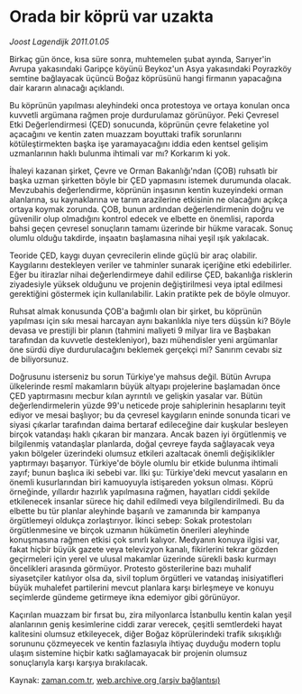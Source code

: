# Orada bir köprü var uzakta

*Joost Lagendijk 2011.01.05*

<td class="columnist-detail">
<p>Birkaç gün önce, kısa süre sonra, muhtemelen şubat ayında, Sarıyer'in Avrupa yakasındaki Garipçe köyünü Beykoz'un Asya yakasındaki Poyrazköy semtine bağlayacak üçüncü Boğaz köprüsünü hangi firmanın yapacağına dair kararın alınacağı açıklandı.</p>
<p>
<div id="haberMetinDiv">
<p>Bu köprünün yapılması aleyhindeki onca protestoya ve ortaya konulan onca kuvvetli argümana rağmen proje durdurulamaz görünüyor. Peki Çevresel Etki Değerlendirmesi (ÇED) sonucunda, köprünün çevre felaketine yol açacağını ve kentin zaten muazzam boyuttaki trafik sorunlarını kötüleştirmekten başka işe yaramayacağını iddia eden kentsel gelişim uzmanlarının haklı bulunma ihtimali var mı? Korkarım ki yok.
<p>İhaleyi kazanan şirket, Çevre ve Orman Bakanlığı'ndan (ÇOB) ruhsatlı bir başka uzman şirketten böyle bir ÇED yapmasını istemek durumunda olacak. Mevzubahis değerlendirme, köprünün inşasının kentin kuzeyindeki orman alanlarına, su kaynaklarına ve tarım arazilerine etkisinin ne olacağını açıkça ortaya koymak zorunda. ÇOB, bunun ardından değerlendirmenin doğru ve güvenilir olup olmadığını kontrol edecek ve elbette en önemlisi, raporda bahsi geçen çevresel sonuçların tamamı üzerinde bir hükme varacak. Sonuç olumlu olduğu takdirde, inşaatın başlamasına nihai yeşil ışık yakılacak.
<p>Teoride ÇED, kaygı duyan çevrecilerin elinde güçlü bir araç olabilir. Kaygılarını destekleyen veriler ve tahminler sunarak içeriğine etki edebilirler. Eğer bu itirazlar nihai değerlendirmeye dahil edilirse ÇED, bakanlığa risklerin ziyadesiyle yüksek olduğunu ve projenin değiştirilmesi veya iptal edilmesi gerektiğini göstermek için kullanılabilir. Lakin pratikte pek de böyle olmuyor.
<p>Ruhsat almak konusunda ÇOB'a bağımlı olan bir şirket, bu köprünün yapılması için sıkı mesai harcayan aynı bakanlıkla niye ters düşsün ki? Böyle devasa ve prestijli bir planın (tahmini maliyeti 9 milyar lira ve Başbakan tarafından da kuvvetle destekleniyor), bazı mühendisler yeni argümanlar öne sürdü diye durdurulacağını beklemek gerçekçi mi? Sanırım cevabı siz de biliyorsunuz.
<p>Doğrusunu isterseniz bu sorun Türkiye'ye mahsus değil. Bütün Avrupa ülkelerinde resmî makamların büyük altyapı projelerine başlamadan önce ÇED yaptırmasını mecbur kılan ayrıntılı ve gelişkin yasalar var. Bütün değerlendirmelerin yüzde 99'u neticede proje sahiplerinin hesaplarını teyit ediyor ve mesai başlıyor; bu da çevresel kaygıların eninde sonunda ticari ve siyasi çıkarlar tarafından daima bertaraf edileceğine dair kuşkular besleyen birçok vatandaşı haklı çıkaran bir manzara. Ancak bazen iyi örgütlenmiş ve bilgilenmiş vatandaşlar planlarda, doğal çevreye fayda sağlayacak veya yakın bölgeler üzerindeki olumsuz etkileri azaltacak önemli değişiklikler yaptırmayı başarıyor. Türkiye'de böyle olumlu bir etkide bulunma ihtimali zayıf; bunun başlıca iki sebebi var. İlki şu: Türkiye'deki mevcut yasaların en önemli kusurlarından biri kamuoyuyla istişareden yoksun olması. Köprü örneğinde, yıllardır hazırlık yapılmasına rağmen, hayatları ciddi şekilde etkilenecek insanlar sürece hiç dahil edilmedi veya bilgilendirilmedi. Bu da elbette bu tür planlar aleyhinde başarılı ve zamanında bir kampanya örgütlemeyi oldukça zorlaştırıyor. İkinci sebep: Sokak protestoları örgütlenmesine ve birçok uzmanın hükümetin önerileri aleyhinde konuşmasına rağmen etkisi çok sınırlı kalıyor. Medyanın konuya ilgisi var, fakat hiçbir büyük gazete veya televizyon kanalı, fikirlerini tekrar gözden geçirmeleri için yerel ve ulusal makamlar üzerinde sürekli baskı kurmayı öncelikleri arasında görmüyor. Protesto gösterilerine bazı muhalif siyasetçiler katılıyor olsa da, sivil toplum örgütleri ve vatandaş inisiyatifleri büyük muhalefet partilerini mevcut planlara karşı birleşmeye ve konuyu seçimlerde gündeme getirmeye ikna edemiyor gibi görünüyor.
<p>Kaçırılan muazzam bir fırsat bu, zira milyonlarca İstanbullu kentin kalan yeşil alanlarının geniş kesimlerine ciddi zarar verecek, çeşitli semtlerdeki hayat kalitesini olumsuz etkileyecek, diğer Boğaz köprülerindeki trafik sıkışıklığı sorununu çözmeyecek ve kentin fazlasıyla ihtiyaç duyduğu modern toplu ulaşım sistemine hiçbir katkı sağlamayacak bir projenin olumsuz sonuçlarıyla karşı karşıya bırakılacak. </p></p></p></p></p></p></div>
</p>
<a href="http://web.archive.org/web/20110123150323/mailto:j.lagendijk@zaman.com.tr">
</a></td>

Kaynak: [zaman.com.tr](http://zaman.com.tr/yazar.do?yazino=1074298), [web.archive.org (arşiv bağlantısı)](http://web.archive.org/web/20110123150323/http://www.zaman.com.tr:80/yazar.do?yazino=1074298)
